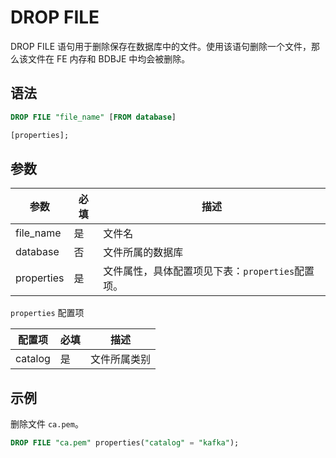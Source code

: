 # DROP FILE

DROP FILE 语句用于删除保存在数据库中的文件。使用该语句删除一个文件，那么该文件在 FE 内存和 BDBJE 中均会被删除。

## 语法

```SQL
DROP FILE "file_name" [FROM database]

[properties];
```

## 参数

| **参数**   | **必填** | **描述**                                         |
| ---------- | -------- | ------------------------------------------------ |
| file_name  | 是       | 文件名                                           |
| database   | 否       | 文件所属的数据库                                 |
| properties | 是       | 文件属性，具体配置项见下表：`properties`配置项。 |

`properties` 配置项

| **配置项** | **必填** | **描述**     |
| ---------- | -------- | ------------ |
| catalog    | 是       | 文件所属类别 |

## 示例

删除文件 `ca.pem`。

```SQL
DROP FILE "ca.pem" properties("catalog" = "kafka");
```
